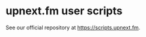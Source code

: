 upnext.fm user scripts
======================
See our official repository at https://scripts.upnext.fm.